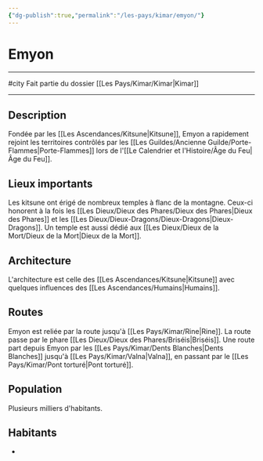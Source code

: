 ```yaml
---
{"dg-publish":true,"permalink":"/les-pays/kimar/emyon/"}
---
```


# Emyon
---
#city 
Fait partie du dossier [[Les Pays/Kimar/Kimar\|Kimar]]

-------
## Description
Fondée par les [[Les Ascendances/Kitsune\|Kitsune]], Emyon a rapidement rejoint les territoires contrôlés par les [[Les Guildes/Ancienne Guilde/Porte-Flammes\|Porte-Flammes]] lors de l'[[Le Calendrier et l'Histoire/Âge du Feu\|Âge du Feu]].
## Lieux importants
Les kitsune ont érigé de nombreux temples à flanc de la montagne. Ceux-ci honorent à la fois les [[Les Dieux/Dieux des Phares/Dieux des Phares\|Dieux des Phares]] et les [[Les Dieux/Dieux-Dragons/Dieux-Dragons\|Dieux-Dragons]]. Un temple est aussi dédié aux [[Les Dieux/Dieux de la Mort/Dieux de la Mort\|Dieux de la Mort]].
## Architecture
L'architecture est celle des [[Les Ascendances/Kitsune\|Kitsune]] avec quelques influences des [[Les Ascendances/Humains\|Humains]].
## Routes
Emyon est reliée par la route jusqu'à [[Les Pays/Kimar/Rine\|Rine]]. La route passe par le phare [[Les Dieux/Dieux des Phares/Briséis\|Briséis]].
Une route part depuis Emyon par les [[Les Pays/Kimar/Dents Blanches\|Dents Blanches]] jusqu'à [[Les Pays/Kimar/Valna\|Valna]], en passant par le [[Les Pays/Kimar/Pont torturé\|Pont torturé]].
## Population
Plusieurs milliers d'habitants.
## Habitants
- 